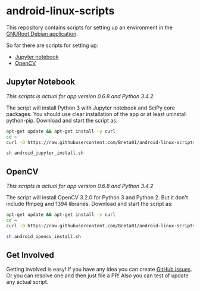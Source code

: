 # android-linux-scripts
This repository contains scripts for setting up an environment in the [GNURoot Debian application](https://play.google.com/store/apps/details?id=com.gnuroot.debian).

So far there are scripts for setting up:

 - [Jupyter notebook](https://github.com/Breta01/android-linux-scripts#jupyter-notebook)
 - [OpenCV](https://github.com/Breta01/android-linux-scripts#opencv)

## Jupyter Notebook
*This scripts is actual for app version 0.6.8 and Python 3.4.2.*

The script will install Python 3 with Jupyter notebook and SciPy core packages.
You should use clear installation of the app or at least uninstall python-pip. Download and start the script as:
```bash
apt-get update && apt-get install -y curl
cd ~
curl -O https://raw.githubusercontent.com/Breta01/android-linux-scripts/master/android_jupyter_install.sh

sh android_jupyter_install.sh
```

## OpenCV
*This scripts is actual for app version 0.6.8 and Python 3.4.2*

The script will install OpenCV 3.2.0 for Python 3 and Python 2. But it don't include ffmpeg and 1394 libraries.
Download and start the script as:
```bash
apt-get update && apt-get install -y curl
cd ~
curl -O https://raw.githubusercontent.com/Breta01/android-linux-scripts/master/android_opencv_install.sh

sh android_opencv_install.sh
```

## Get Involved
Getting involved is easy! If you have any idea you can create [GitHub issues](https://github.com/Breta01/android-linux-scripts/issues). Or you can resolve one and then just file a PR! Also you can test of update any actual script.
